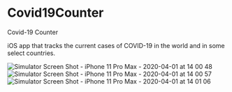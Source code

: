 # Covid19Counter
Covid-19 Counter

iOS app that tracks the current cases of COVID-19 in the world and in some select countries.

![Simulator Screen Shot - iPhone 11 Pro Max - 2020-04-01 at 14 00 48](https://user-images.githubusercontent.com/55324523/78186788-3085b300-7422-11ea-9a0b-6c47621a1ef0.png)
![Simulator Screen Shot - iPhone 11 Pro Max - 2020-04-01 at 14 00 57](https://user-images.githubusercontent.com/55324523/78186793-32e80d00-7422-11ea-9f3e-2cf31496c5bc.png)
![Simulator Screen Shot - iPhone 11 Pro Max - 2020-04-01 at 14 01 06](https://user-images.githubusercontent.com/55324523/78186797-3380a380-7422-11ea-9008-e3ba6d34d644.png)
